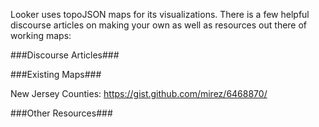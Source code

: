 
Looker uses topoJSON maps for its visualizations. There is a few helpful discourse articles on making your own as well as resources out there of working maps:

###Discourse Articles###


###Existing Maps###

New Jersey Counties: <https://gist.github.com/mirez/6468870/>

###Other Resources###
